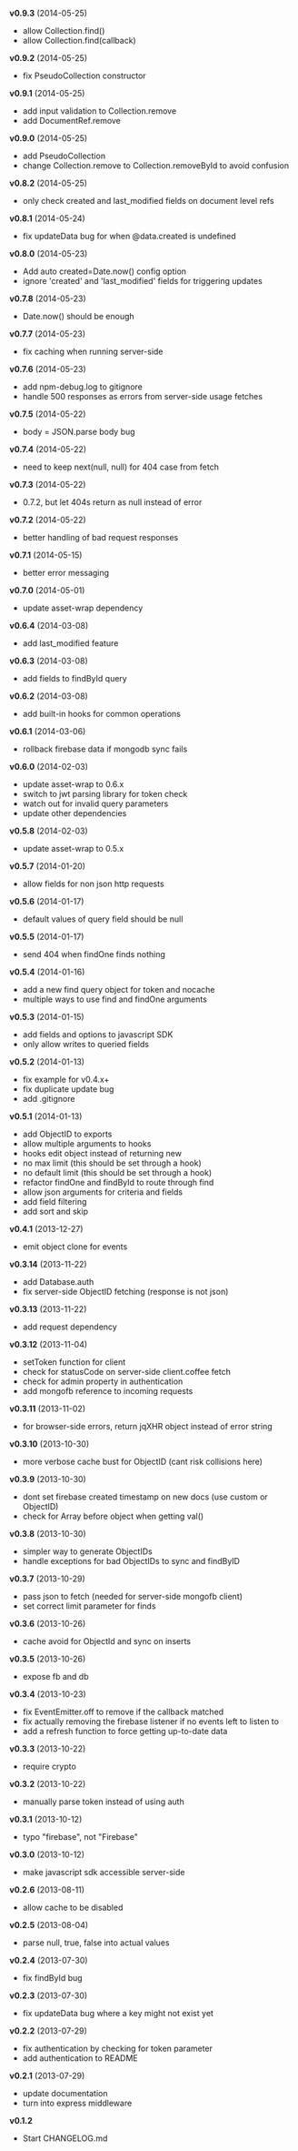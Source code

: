 **v0.9.3** (2014-05-25)

 - allow Collection.find()
 - allow Collection.find(callback)

**v0.9.2** (2014-05-25)

 - fix PseudoCollection constructor

**v0.9.1** (2014-05-25)

 - add input validation to Collection.remove
 - add DocumentRef.remove

**v0.9.0** (2014-05-25)

 - add PseudoCollection
 - change Collection.remove to Collection.removeById to avoid confusion

**v0.8.2** (2014-05-25)

 - only check created and last_modified fields on document level refs

**v0.8.1** (2014-05-24)

 - fix updateData bug for when @data.created is undefined

**v0.8.0** (2014-05-23)

 - Add auto created=Date.now() config option
 - ignore 'created' and 'last_modified' fields for triggering updates

**v0.7.8** (2014-05-23)

 - Date.now() should be enough

**v0.7.7** (2014-05-23)

 - fix caching when running server-side

**v0.7.6** (2014-05-23)

 - add npm-debug.log to gitignore
 - handle 500 responses as errors from server-side usage fetches

**v0.7.5** (2014-05-22)

 - body = JSON.parse body bug

**v0.7.4** (2014-05-22)

 - need to keep next(null, null) for 404 case from fetch

**v0.7.3** (2014-05-22)

 - 0.7.2, but let 404s return as null instead of error

**v0.7.2** (2014-05-22)

 - better handling of bad request responses

**v0.7.1** (2014-05-15)

 - better error messaging

**v0.7.0** (2014-05-01)

 - update asset-wrap dependency

**v0.6.4** (2014-03-08)

 - add last_modified feature

**v0.6.3** (2014-03-08)

 - add fields to findById query

**v0.6.2** (2014-03-08)

 - add built-in hooks for common operations

**v0.6.1** (2014-03-06)

 - rollback firebase data if mongodb sync fails

**v0.6.0** (2014-02-03)

 - update asset-wrap to 0.6.x
 - switch to jwt parsing library for token check
 - watch out for invalid query parameters
 - update other dependencies

**v0.5.8** (2014-02-03)

 - update asset-wrap to 0.5.x

**v0.5.7** (2014-01-20)

 - allow fields for non json http requests

**v0.5.6** (2014-01-17)

 - default values of query field should be null

**v0.5.5** (2014-01-17)

 - send 404 when findOne finds nothing

**v0.5.4** (2014-01-16)

 - add a new find query object for token and nocache
 - multiple ways to use find and findOne arguments

**v0.5.3** (2014-01-15)

 - add fields and options to javascript SDK
 - only allow writes to queried fields

**v0.5.2** (2014-01-13)

 - fix example for v0.4.x+
 - fix duplicate update bug
 - add .gitignore

**v0.5.1** (2014-01-13)

 - add ObjectID to exports
 - allow multiple arguments to hooks
 - hooks edit object instead of returning new
 - no max limit (this should be set through a hook)
 - no default limit (this should be set through a hook)
 - refactor findOne and findById to route through find
 - allow json arguments for criteria and fields
 - add field filtering
 - add sort and skip

**v0.4.1** (2013-12-27)

 - emit object clone for events

**v0.3.14** (2013-11-22)

 - add Database.auth
 - fix server-side ObjectID fetching (response is not json)

**v0.3.13** (2013-11-22)

 - add request dependency

**v0.3.12** (2013-11-04)

 - setToken function for client
 - check for statusCode on server-side client.coffee fetch
 - check for admin property in authentication
 - add mongofb reference to incoming requests

**v0.3.11** (2013-11-02)

 - for browser-side errors, return jqXHR object instead of error string

**v0.3.10** (2013-10-30)

 - more verbose cache bust for ObjectID (cant risk collisions here)

**v0.3.9** (2013-10-30)

 - dont set firebase created timestamp on new docs (use custom or ObjectID)
 - check for Array before object when getting val()

**v0.3.8** (2013-10-30)

 - simpler way to generate ObjectIDs
 - handle exceptions for bad ObjectIDs to sync and findByID

**v0.3.7** (2013-10-29)

 - pass json to fetch (needed for server-side mongofb client)
 - set correct limit parameter for finds

**v0.3.6** (2013-10-26)

 - cache avoid for ObjectId and sync on inserts

**v0.3.5** (2013-10-26)

 - expose fb and db

**v0.3.4** (2013-10-23)

 - fix EventEmitter.off to remove if the callback matched
 - fix actually removing the firebase listener if no events left to listen to
 - add a refresh function to force getting up-to-date data

**v0.3.3** (2013-10-22)

 - require crypto

**v0.3.2** (2013-10-22)

 - manually parse token instead of using auth

**v0.3.1** (2013-10-12)

 - typo "firebase", not "Firebase"

**v0.3.0** (2013-10-12)

 - make javascript sdk accessible server-side

**v0.2.6** (2013-08-11)

 - allow cache to be disabled

**v0.2.5** (2013-08-04)

 - parse null, true, false into actual values

**v0.2.4** (2013-07-30)

 - fix findById bug

**v0.2.3** (2013-07-30)

 - fix updateData bug where a key might not exist yet

**v0.2.2** (2013-07-29)

 - fix authentication by checking for token parameter
 - add authentication to README

**v0.2.1** (2013-07-29)

 - update documentation
 - turn into express middleware

**v0.1.2**

 - Start CHANGELOG.md
